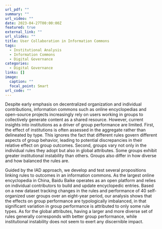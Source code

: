 ```yaml
---
url_pdf: ""
summary: ""
url_video: ""
date: 2023-04-27T00:00:00Z
featured: true
external_link: ""
url_slides: ""
title: User Collaboration in Information Commons
tags:
  - Institutional Analysis
  - Information Commons
  - Digital Governance
categories:
  - Digital Governance
links: []
image:
  caption: ""
  focal_point: Smart
url_code: ""
---
```

Despite early emphasis on decentralized organization and individual contributions, information commons such as online encyclopedias and open-source projects increasingly rely on users working in groups to collectively generate content as a shared resource. However, current insights into institutions as a driver of group performance are limited. First, the effect of institutions is often assessed in the aggregate rather than delineated by type. This ignores the fact that different rules govern different aspects of group behavior, leading to potential discrepancies in their relative effect on group outcomes. Second, groups vary not only in the individual rules they adopt but also in global attributes. Some groups exhibit greater institutional instability than others. Groups also differ in how diverse and how balanced the rules are.

Guided by the IAD approach, we develop and test several propositions linking rules to outcomes in an information commons. As the largest online encyclopedia in China, Baidu Baike operates as an open platform and relies on individual contributors to build and update encyclopedic entries. Based on a new dataset tracking changes in the rules and performance of 40 self-organized user groups over an eight-year period, our analysis shows that the effects on group performance are typologically imbalanced, in that significant variation in group performance is attributed to only some rule types. As for the global attributes, having a larger and more diverse set of rules generally corresponds with better group performance, while institutional instability does not seem to exert any discernible impact.